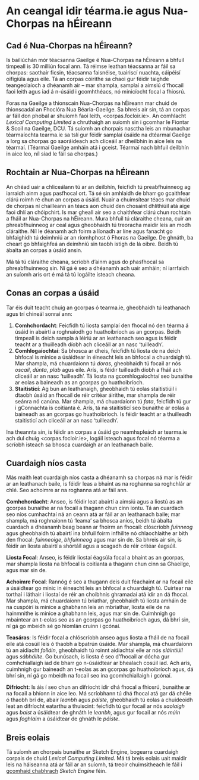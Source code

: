 # An ceangal idir téarma.ie agus Nua-Chorpas na hÉireann

## Cad é Nua-Chorpas na hÉireann?

Is bailiúchán mór téacsanna Gaeilge é Nua-Chorpas na hÉireann a bhfuil timpeall is 30 milliún focal ann. Tá réimse leathan téacsanna ar fáil sa chorpas: saothair ficsin, téacsanna faisnéise, tuairiscí nuachta, cáipéisí oifigiúla agus eile. Tá an corpas cóirithe sa chaoi gur féidir taighde teangeolaíoch a dhéanamh air – mar shampla, samplaí a aimsiú d'fhocail faoi leith agus iad á n-úsáid i gcomhthéacs, nó minicíocht focal a fhiosrú.

Foras na Gaeilge a thionscain Nua-Chorpas na hÉireann mar chuid de thionscadal an Fhoclóra Nua Béarla-Gaeilge. Sa bhreis air sin, tá an corpas ar fáil don phobal ar shuíomh faoi leith, <corpas.focloir.ie>. An comhlacht *Lexical Computing Limited* a chruthaigh an suíomh sin i gcomhar le Fiontar & Scoil na Gaeilge, DCU. Tá suíomh an chorpais nasctha leis an mbunachar téarmaíochta tearma.ie sa tslí gur féidir samplaí úsáide na dtéarmaí Gaeilge a lorg sa chorpas go saoráideach ach cliceáil ar dheilbhín in aice leis na téarmaí. (Téarmaí Gaeilge amháin atá i gceist. Téarmaí nach bhfuil deilbhín in aice leo, níl siad le fáil sa chorpas.)

## Rochtain ar Nua-Chorpas na hÉireann

An chéad uair a chliceálann tú ar an deilbhín, feicfidh tú preabfhuinneog ag iarraidh ainm agus pasfhocal ort. Tá sé sin amhlaidh de bharr go gcaithfear clárú roimh ré chun an corpas a úsáid. Nuair a chuimsítear téacs mar chuid de chorpas ní chailleann an téacs aon chuid den chosaint dhlíthiúil atá aige faoi dhlí an chóipchirt. Is mar gheall air seo a chaithfear clárú chun rochtain a fháil ar Nua-Chorpas na hÉireann. Mura bhfuil tú cláraithe cheana, cuir an phreabfhuinneog ar ceal agus gheobhaidh tú treoracha maidir leis an modh cláraithe. Níl le déanamh ach foirm a líonadh ar líne agus fanacht go bhfaighidh tú deimhniú ar an ríomhphost ó Fhoras na Gaeilge. De ghnáth, ba cheart go bhfaighfeá an deimhniú sin taobh istigh de lá oibre. Beidh tú ábalta an corpas a úsáid ansin.

Má tá tú cláraithe cheana, scríobh d’ainm agus do phasfhocal sa phreabfhuinneog sin. Ní gá é seo a dhéanamh ach uair amháin; ní iarrfaidh an suíomh arís ort é má tá tú logáilte isteach cheana.

## Conas an corpas a úsáid

Tar éis duit teacht chuig an gcorpas ó tearma.ie, gheobhaidh tú leathanach agus trí chineál sonraí ann:

1. **Comhchordacht**: Feicfidh tú liosta samplaí den fhocal nó den téarma á úsáid in abairtí a roghnaíodh go huathoibríoch as an gcorpas. Beidh timpeall is deich sampla á léiriú ar an leathanach seo agus is féidir teacht ar a thuilleadh díobh ach cliceáil ar an nasc ‘tuilleadh’.
2. **Comhlogaíochtaí**: Sa bhosca ar dheis, feicfidh tú liosta de na deich bhfocal is minice a úsáidtear in éineacht leis an bhfocal a chuardaigh tú. Mar shampla, má chuardaíonn tú *doras*, gheobhaidh tú focail ar nós *oscail*, *dúnta*, *plab* agus eile. Arís, is féidir tuilleadh díobh a fháil ach cliceáil ar an nasc ‘tuilleadh’. Tá liosta na gcomhlogaíochtaí seo bunaithe ar eolas a baineadh as an gcorpas go huathoibríoch.
3. **Staitisticí**: Ag bun an leathanaigh, gheobhaidh tú eolas staitistiúil i dtaobh úsáid an fhocail de réir critéar áirithe, mar shampla de réir seánra nó canúna. Mar shampla, má chuardaíonn tú *fata*, feicfidh tú gur i gConnachta is coitianta é. Arís, tá na staitisticí seo bunaithe ar eolas a baineadh as an gcorpas go huathoibríoch. Is féidir teacht ar a thuilleadh staitisticí ach cliceáil ar an nasc ‘tuilleadh’.

Ina theannta sin, is féidir an corpas a úsáid go neamhspleách ar tearma.ie ach dul chuig <corpas.focloir.ie>, logáil isteach agus focal nó téarma a scríobh isteach sa bhosca cuardaigh ar an leathanach baile.

## Cuardaigh níos casta

Más maith leat cuardaigh níos casta a dhéanamh sa chorpas ná mar is féidir ar an leathanach baile, is féidir leas a bhaint as na roghanna sa roghchlár ar chlé. Seo achoimre ar na roghanna atá ar fáil ann.

**Comhchordacht**: Anseo, is féidir leat abairtí a aimsiú agus a liostú as an gcorpas bunaithe ar na focail a thagann chun cinn iontu. Tá an cuardach seo níos cumhachtaí ná an ceann atá ar fáil ar an leathanach baile; mar shampla, má roghnaíonn tú ‘leama’ sa bhosca aníos, beidh tú ábalta cuardach a dhéanamh beag beann ar fhoirm an fhocail: clóscríobh *fuinneog* agus gheobhaidh tú abairtí ina bhfuil foirm infhillte nó chlaochlaithe ar bith den fhocal: *fuinneoige*, *bhfuinneog* agus mar sin de. Sa bhreis air sin, is féidir an liosta abairtí a shórtáil agus a scagadh de réir critéar éagsúil.

**Liosta Focal**: Anseo, is féidir liostaí éagsúla focal a bhaint as an gcorpas, mar shampla liosta na bhfocal is coitianta a thagann chun cinn sa Ghaeilge, agus mar sin de.

**Achoimre Focal**: Rannóg é seo a thugann deis duit féachaint ar na focail eile a úsáidtear go minic in éineacht leis an bhfocal a chuardaigh tú. Cuirtear na torthaí i láthair i liostaí de réir an choibhnis ghramadaí atá idir an dá fhocal. Mar shampla, má chuardaíonn tú briathar, gheobhaidh tú liosta amháin de na cuspóirí is minice a ghabhann leis an mbriathar, liosta eile de na hainmnithe is minice a ghabhann leis, agus mar sin de. Cuimhnigh go mbaintear an t-eolas seo as an gcorpas go huathoibríoch agus, dá bhrí sin, ní gá go mbeidh sé go hiomlán cruinn i gcónaí.

**Teasáras**: Is féidir focal a chlóscríobh anseo agus liosta a fháil de na focail eile atá cosúil leis ó thaobh a bpatrún úsáide. Mar shampla, má chuardaíonn tú an aidiacht *folláin*, gheobhaidh tú roinnt aidiachtaí eile ar nós *sláintiúil* agus *sábháilte*. Go bunúsach, is liosta é seo d’fhocail ar dócha gur comhchiallaigh iad de bharr go n-úsáidtear ar bhealach cosúil iad. Ach arís, cuimhnigh gur baineadh an t-eolas as an gcorpas go huathoibríoch agus, dá bhrí sin, ní gá go mbeidh na focail seo ina gcomhchiallaigh i gcónaí.

**Difríocht**: Is áis í seo chun an difríocht idir dhá fhocal a fhiosrú, bunaithe ar na focail a bhíonn in aice leo. Má scríobhann tú dhá fhocal atá gar dá chéile ó thaobh brí de, abair *leanbh* agus *páiste*, gheobhaidh tú eolas a chuideoidh leat an difríocht eatarthu a thuiscint: feicfidh tú gur focail ar nós *saolaigh* agus *baist* a úsáidtear de ghnáth le *leanbh*, agus gur focail ar nós *múin* agus *foghlaim* a úsáidtear de ghnáth le *páiste*.

## Breis eolais

Tá suíomh an chorpais bunaithe ar Sketch Engine, bogearra cuardaigh corpais de chuid *Lexical Computing Limited*. Má tá breis eolais uait maidir leis na háiseanna atá ar fáil ar an suíomh, tá treoir chuimsitheach le fáil i g[comhaid chabhrach](https://www.sketchengine.eu/frequently-asked-questions/) *Sketch Engine* féin.

